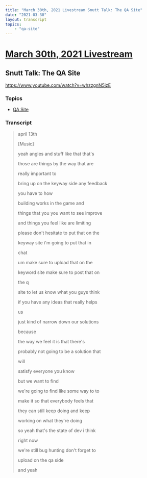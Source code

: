 ```yaml
---
title: "March 30th, 2021 Livestream Snutt Talk: The QA Site"
date: "2021-03-30"
layout: transcript
topics:
    - "qa-site"
---
```

# [March 30th, 2021 Livestream](../2021-03-30.md)
## Snutt Talk: The QA Site
https://www.youtube.com/watch?v=whzzgnN5izE

### Topics
* [QA Site](../topics/qa-site.md)

### Transcript

> april 13th
>
> [Music]
>
> yeah angles and stuff like that that's
>
> those are things by the way that are
>
> really important to
>
> bring up on the keyway side any feedback
>
> you have to how
>
> building works in the game and
>
> things that you you want to see improve
>
> and things you feel like are limiting
>
> please don't hesitate to put that on the
>
> keyway site i'm going to put that in
>
> chat
>
> um make sure to upload that on the
>
> keyword site make sure to post that on
>
> the q
>
> site to let us know what you guys think
>
> if you have any ideas that really helps
>
> us
>
> just kind of narrow down our solutions
>
> because
>
> the way we feel it is that there's
>
> probably not going to be a solution that
>
> will
>
> satisfy everyone you know
>
> but we want to find
>
> we're going to find like some way to to
>
> make it so that everybody feels that
>
> they can still keep doing and keep
>
> working on what they're doing
>
> so yeah that's the state of dev i think
>
> right now
>
> we're still bug hunting don't forget to
>
> upload on the qa side
>
> and yeah
